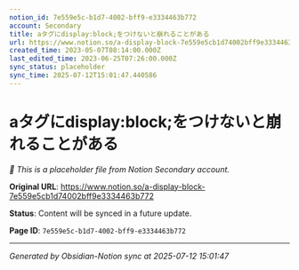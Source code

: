 ```yaml
---
notion_id: 7e559e5c-b1d7-4002-bff9-e3334463b772
account: Secondary
title: aタグにdisplay:block;をつけないと崩れることがある
url: https://www.notion.so/a-display-block-7e559e5cb1d74002bff9e3334463b772
created_time: 2023-05-07T08:14:00.000Z
last_edited_time: 2023-06-25T07:26:00.000Z
sync_status: placeholder
sync_time: 2025-07-12T15:01:47.440586
---
```


# aタグにdisplay:block;をつけないと崩れることがある

*🔄 This is a placeholder file from Notion Secondary account.*

**Original URL**: https://www.notion.so/a-display-block-7e559e5cb1d74002bff9e3334463b772

**Status**: Content will be synced in a future update.

**Page ID**: `7e559e5c-b1d7-4002-bff9-e3334463b772`

---

*Generated by Obsidian-Notion sync at 2025-07-12 15:01:47*
